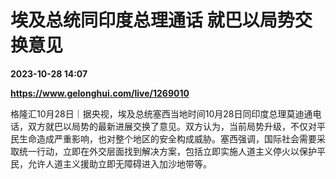 # 埃及总统同印度总理通话 就巴以局势交换意见

**2023-10-28 14:07**

**https://www.gelonghui.com/live/1269010**

格隆汇10月28日｜据央视，埃及总统塞西当地时间10月28日同印度总理莫迪通电话，双方就巴以局势的最新进展交换了意见。双方认为，当前局势升级，不仅对平民生命造成严重影响，也对整个地区的安全构成威胁。塞西强调，国际社会需要采取统一行动，立即在外交层面找到解决方案，包括立即实施人道主义停火以保护平民，允许人道主义援助立即无障碍进入加沙地带等。